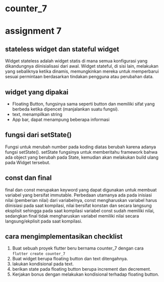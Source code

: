 # counter_7

# assignment 7

## stateless widget dan stateful widget

Widget stateless adalah widget statis di mana semua konfigurasi yang dikandungnya diinisialisasi dari awal. Widget stateful, di sisi lain, melakukan yang sebaliknya ketika dinamis, memungkinkan mereka untuk memperbarui sesuai permintaan berdasarkan tindakan pengguna atau perubahan data.

## widget yang dipakai

- Floating Button, fungsinya sama seperti button dan memiliki sifat yang berbeda ketika dipencet (manjalankan suatu fungsi).
- text, menampilkan string
- App bar, dapat menampung beberapa informasi

## fungsi dari setState()

Fungsi untuk merubah number pada koding diatas berubah karena adanya fungsi setState(). setState fungsinya untuk memberitahu framework bahwa ada object yang berubah pada State, kemudian akan melakukan build ulang pada Widget tersebut.

## const dan final

final dan const merupakan keyword yang dapat digunakan untuk membuat variabel yang bersifat immutable.
Perbedaan utamanya ada pada inisiasi nilai (pemberian nilai) dari variabelnya, const mengharuskan variabel harus diinisiasi pada saat kompilasi, nilai bersifat konstan dan secara langsung eksplisit sehingga pada saat kompilasi variabel const sudah memiliki nilai, sedangkan final tidak mengharuskan variabel memiliki nilai secara langsung/ekplisit pada saat kompilasi.

## cara mengimplementasikan checklist

1. Buat sebuah proyek flutter beru bernama counter_7 dengan cara `flutter create counter_7`
2. Buat widget berupa floating button dan text ditengahnya.
3. lakukan kondisional pada text.
4. berikan state pada floating button berupa increment dan decrement.
5. Kerjakan bonus dengan melakukan kondisional terhadap floating button.
